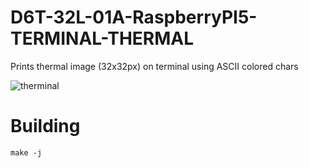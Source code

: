 # D6T-32L-01A-RaspberryPI5-TERMINAL-THERMAL
Prints thermal image (32x32px) on terminal using ASCII colored chars

![therminal](https://github.com/Elius94/D6T-32L-01A-RaspberryPI5-TERMINAL-THERMAL/assets/14907987/dca365c1-0fab-4bc3-b6e6-1a47d6d8b0bc)

# Building
`make -j`
